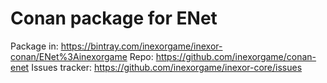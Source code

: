 # Conan package for ENet

Package in: https://bintray.com/inexorgame/inexor-conan/ENet%3Ainexorgame
Repo: https://github.com/inexorgame/conan-enet
Issues tracker: https://github.com/inexorgame/inexor-core/issues
